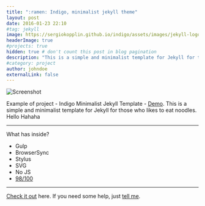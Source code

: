 ```yaml
---
title: ":ramen: Indigo, minimalist jekyll theme"
layout: post
date: 2016-01-23 22:10
#tag: jekyll
image: https://sergiokopplin.github.io/indigo/assets/images/jekyll-logo-light-solid.png
headerImage: true
#projects: true
hidden: true # don't count this post in blog pagination
description: "This is a simple and minimalist template for Jekyll for those who likes to eat noodles."
#category: project
author: johndoe
externalLink: false
---
```


![Screenshot](https://raw.githubusercontent.com/JasonDing0401/jasonding0401.github.io/gh-pages/assets/screen-shot.png)

Example of project - Indigo Minimalist Jekyll Template - [Demo](https://sergiokopplin.github.io/indigo/). This is a simple and minimalist template for Jekyll for those who likes to eat noodles. Hello Hahaha

---

What has inside?

- Gulp
- BrowserSync
- Stylus
- SVG
- No JS
- [98/100](https://developers.google.com/speed/pagespeed/insights/?url=http%3A%2F%2Fsergiokopplin.github.io%2Findigo%2F)

---

[Check it out](https://sergiokopplin.github.io/indigo/) here.
If you need some help, just [tell me](https://github.com/sergiokopplin/indigo/issues).
